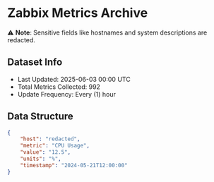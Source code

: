 # Zabbix Metrics Archive

⚠️ **Note**: Sensitive fields like hostnames and system descriptions are redacted.

## Dataset Info
- Last Updated: 2025-06-03 00:00 UTC
- Total Metrics Collected: 992
- Update Frequency: Every (1) hour

## Data Structure
```json
{
    "host": "redacted",
    "metric": "CPU Usage",
    "value": "12.5",
    "units": "%",
    "timestamp": "2024-05-21T12:00:00"
}
```
